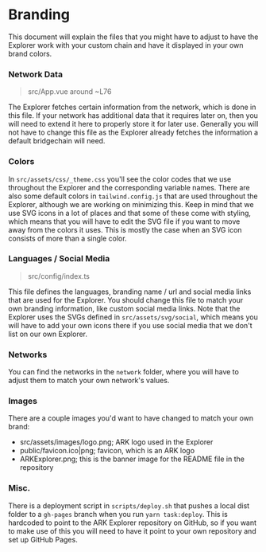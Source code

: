 # Branding

This document will explain the files that you might have to adjust to have the Explorer work with your custom chain and have it displayed in your own brand colors.

### Network Data

> src/App.vue around ~L76

The Explorer fetches certain information from the network, which is done in this file. If your network has additional data that it requires later on, then you will need to extend it here to properly store it for later use. Generally you will not have to change this file as the Explorer already fetches the information a default bridgechain will need.

### Colors

In `src/assets/css/_theme.css` you'll see the color codes that we use throughout the Explorer and the corresponding variable names. There are also some default colors in `tailwind.config.js` that are used throughout the Explorer, although we are working on minimizing this. Keep in mind that we use SVG icons in a lot of places and that some of these come with styling, which means that you will have to edit the SVG file if you want to move away from the colors it uses. This is mostly the case when an SVG icon consists of more than a single color.

### Languages / Social Media

> src/config/index.ts

This file defines the languages, branding name / url and social media links that are used for the Explorer. You should change this file to match your own branding information, like custom social media links. Note that the Explorer uses the SVGs defined in `src/assets/svg/social`, which means you will have to add your own icons there if you use social media that we don't list on our own Explorer.

### Networks

You can find the networks in the `network` folder, where you will have to adjust them to match your own network's values.

### Images

There are a couple images you'd want to have changed to match your own brand:

* src/assets/images/logo.png; ARK logo used in the Explorer
* public/favicon.ico\|png; favicon, which is an ARK logo
* ARKExplorer.png; this is the banner image for the README file in the repository

### Misc.

There is a deployment script in `scripts/deploy.sh` that pushes a local dist folder to a `gh-pages` branch when you run `yarn task:deploy`. This is hardcoded to point to the ARK Explorer repository on GitHub, so if you want to make use of this you will need to have it point to your own repository and set up GitHub Pages.

